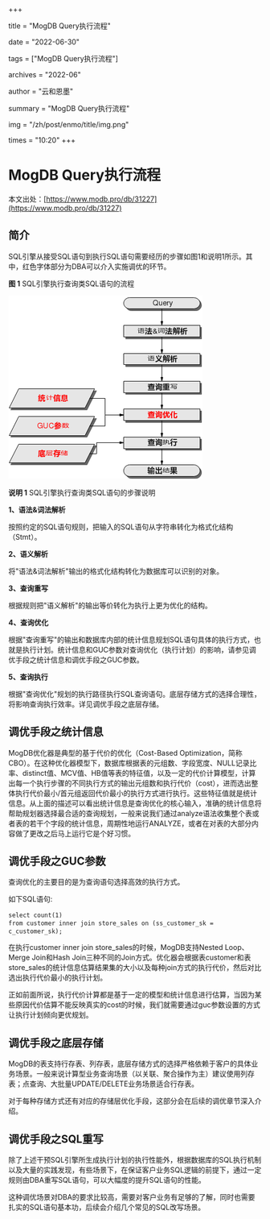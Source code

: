 +++

title = "MogDB Query执行流程" 

date = "2022-06-30" 

tags = ["MogDB Query执行流程"] 

archives = "2022-06" 

author = "云和恩墨" 

summary = "MogDB Query执行流程"

img = "/zh/post/enmo/title/img.png" 

times = "10:20"
+++

# MogDB Query执行流程

本文出处：[https://www.modb.pro/db/31227](https://www.modb.pro/db/31227)

## 简介

SQL引擎从接受SQL语句到执行SQL语句需要经历的步骤如图1和说明1所示。其中，红色字体部分为DBA可以介入实施调优的环节。

**图 1** SQL引擎执行查询类SQL语句的流程

![SQL引擎执行查询类SQL语句的流程](./images/SQL引擎执行查询类SQL语句的流程.png)

**说明 1** SQL引擎执行查询类SQL语句的步骤说明

**1、语法&词法解析**

按照约定的SQL语句规则，把输入的SQL语句从字符串转化为格式化结构（Stmt）。

**2、语义解析**

将"语法&词法解析"输出的格式化结构转化为数据库可以识别的对象。

**3、查询重写**

根据规则把"语义解析"的输出等价转化为执行上更为优化的结构。

**4、查询优化**

根据"查询重写"的输出和数据库内部的统计信息规划SQL语句具体的执行方式，也就是执行计划。统计信息和GUC参数对查询优化（执行计划）的影响，请参见调优手段之统计信息和调优手段之GUC参数。

**5、查询执行**

根据"查询优化"规划的执行路径执行SQL查询语句。底层存储方式的选择合理性，将影响查询执行效率。详见调优手段之底层存储。

## 调优手段之统计信息

MogDB优化器是典型的基于代价的优化（Cost-Based Optimization，简称CBO）。在这种优化器模型下，数据库根据表的元组数、字段宽度、NULL记录比率、distinct值、MCV值、HB值等表的特征值，以及一定的代价计算模型，计算出每一个执行步骤的不同执行方式的输出元组数和执行代价（cost），进而选出整体执行代价最小/首元组返回代价最小的执行方式进行执行。这些特征值就是统计信息。从上面的描述可以看出统计信息是查询优化的核心输入，准确的统计信息将帮助规划器选择最合适的查询规划，一般来说我们通过analyze语法收集整个表或者表的若干个字段的统计信息，周期性地运行ANALYZE，或者在对表的大部分内容做了更改之后马上运行它是个好习惯。

## 调优手段之GUC参数

查询优化的主要目的是为查询语句选择高效的执行方式。

如下SQL语句:

```
select count(1)
from customer inner join store_sales on (ss_customer_sk = c_customer_sk);
```

在执行customer inner join store_sales的时候，MogDB支持Nested Loop、Merge Join和Hash Join三种不同的Join方式。优化器会根据表customer和表store_sales的统计信息估算结果集的大小以及每种join方式的执行代价，然后对比选出执行代价最小的执行计划。

正如前面所说，执行代价计算都是基于一定的模型和统计信息进行估算，当因为某些原因代价估算不能反映真实的cost的时候，我们就需要通过guc参数设置的方式让执行计划倾向更优规划。

## 调优手段之底层存储

MogDB的表支持行存表、列存表，底层存储方式的选择严格依赖于客户的具体业务场景。一般来说计算型业务查询场景（以关联、聚合操作为主）建议使用列存表；点查询、大批量UPDATE/DELETE业务场景适合行存表。

对于每种存储方式还有对应的存储层优化手段，这部分会在后续的调优章节深入介绍。

## 调优手段之SQL重写

除了上述干预SQL引擎所生成执行计划的执行性能外，根据数据库的SQL执行机制以及大量的实践发现，有些场景下，在保证客户业务SQL逻辑的前提下，通过一定规则由DBA重写SQL语句，可以大幅度的提升SQL语句的性能。

这种调优场景对DBA的要求比较高，需要对客户业务有足够的了解，同时也需要扎实的SQL语句基本功，后续会介绍几个常见的SQL改写场景。
